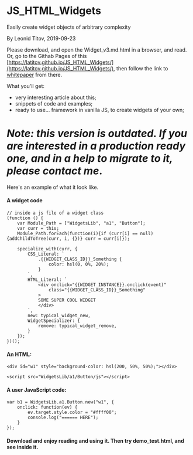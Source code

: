 # JS_HTML_Widgets
Easily create widget objects of arbitrary complexity 

By Leonid Titov, 2019-09-23

Please download, and open the Widget_v3.md.html in a browser, and read. Or, go to the Githab Pages of this [https://latitov.github.io/JS_HTML_Widgets/](https://latitov.github.io/JS_HTML_Widgets/), then follow the link to [whitepaper](Widget_v3.md.html) from there.

What you'll get:

- very interesting article about this;
- snippets of code and examples;
- ready to use... framework in vanilla JS, to create widgets of your own;

# _Note: this version is outdated. If you are interested in a production ready one, and in a help to migrate to it, please contact me_.

Here's an example of what it look like.

#### A widget code

```
// inside a js file of a widget class
(function () {
	var Module_Path = ["WidgetsLib", "a1", "Button"];
	var curr = this;
	Module_Path.forEach(function(i){if (curr[i] == null) {addChildToTree(curr, i, {})} curr = curr[i]});

	specialize_with(curr, {
		CSS_Literal: `
			.{{WIDGET_CLASS_ID}}_Something {
				color: hsl(0, 0%, 20%);
			}
		`,
		HTML_Literal: `
			<div onclick="{{WIDGET_INSTANCE}}.onclick(event)"
				class="{{WIDGET_CLASS_ID}}_Something"
			>
			SOME SUPER COOL WIDGET
			</div>
		`,
		new: typical_widget_new,
		WidgetSpecializer: {
			remove: typical_widget_remove,
		}
	});
})();
```

#### An HTML:

```
<div id="w1" style="background-color: hsl(200, 50%, 50%);"></div>

<script src="WidgetsLib/a1/Button/js"></script>
```

#### A user JavaScript code:

```
var b1 = WidgetsLib.a1.Button.new("w1", {
	onclick: function(ev) {
		ev.target.style.color = "#ffff00";
		console.log("====== HERE");
	}
});
```

#### Download and enjoy reading and using it. Then try demo_test.html, and see inside it.
